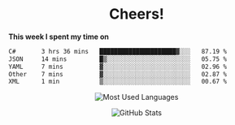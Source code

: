 <h1 align="center">Cheers!</h1>

**This week I spent my time on**
<!--START_SECTION:waka-->

```txt
C#       3 hrs 36 mins   █████████████████████▓░░░   87.19 %
JSON     14 mins         █▒░░░░░░░░░░░░░░░░░░░░░░░   05.75 %
YAML     7 mins          ▓░░░░░░░░░░░░░░░░░░░░░░░░   02.96 %
Other    7 mins          ▓░░░░░░░░░░░░░░░░░░░░░░░░   02.87 %
XML      1 min           ▒░░░░░░░░░░░░░░░░░░░░░░░░   00.67 %
```

<!--END_SECTION:waka-->

<p align="center"><img src="https://github-readme-stats.vercel.app/api/top-langs/?username=thnkrn&layout=compact&hide=html&theme=tokyonight" alt="Most Used Languages" /></p>

<p align="center"><img src="https://github-readme-stats.vercel.app/api?username=thnkrn&show_icons=true&count_private=true&theme=tokyonight&show=reviews&hide_rank=false&rank_icon=github" alt="GitHub Stats" /></p>

<!-- <p align="center"><a href="https://wakatime.com"><img src="https://wakatime.com/share/@thnkrn/40092326-d1bd-471b-89da-9a7c63939402.png" /></p>
 -->
